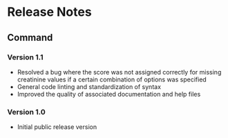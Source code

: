 # Release Notes

## Command

### Version 1.1

* Resolved a bug where the score was not assigned correctly for missing creatinine values if a certain combination of options was specified
* General code linting and standardization of syntax
* Improved the quality of associated documentation and help files

### Version 1.0

* Initial public release version
